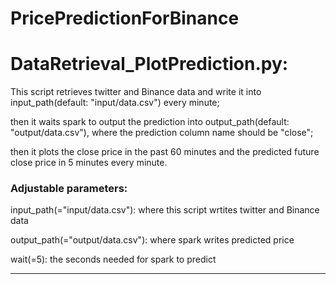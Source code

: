 # PricePredictionForBinance



# DataRetrieval_PlotPrediction.py:

This script retrieves twitter and Binance data and write it into input_path(default: "input/data.csv") every minute; 

then it waits spark to output the prediction into output_path(default: "output/data.csv"), where the prediction column name should be "close";

then it plots the close price in the past 60 minutes and the predicted future close price in 5 minutes every minute.


### Adjustable parameters:

input_path(="input/data.csv"): where this script wrtites twitter and Binance data  

output_path(="output/data.csv"): where spark writes predicted price

wait(=5): the seconds needed for spark to predict


----------------------------------
